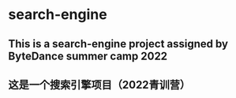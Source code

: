 # search-engine


## This is a search-engine project assigned by ByteDance summer camp 2022
## 这是一个搜索引擎项目（2022青训营）
